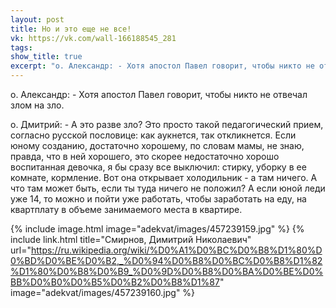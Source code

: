 ```yaml
---
layout: post
title: Но и это еще не все!
vk: https://vk.com/wall-166188545_281
tags: 
show_title: true
excerpt: "о. Александр: - Хотя апостол Павел говорит, чтобы никто не отвечал злом на зло. ..."
---
```

о. Александр: - Хотя апостол Павел говорит, чтобы никто не отвечал злом на зло.

о. Дмитрий: - А это разве зло? Это просто такой педагогический прием, согласно русской пословице: как аукнется, так откликнется. Если юному созданию, достаточно хорошему, по словам мамы, не знаю, правда, что в ней хорошего, это скорее недостаточно хорошо воспитанная девочка, я бы сразу все выключил: стирку, уборку в ее комнате, кормление. Вот она открывает холодильник - а там ничего. А что там может быть, если ты туда ничего не положил? А если юной леди уже 14, то можно и пойти уже работать, чтобы заработать на еду, на квартплату в объеме занимаемого места в квартире.

{% include image.html image="adekvat/images/457239159.jpg" %}
{% include link.html title="Смирнов, Димитрий Николаевич" url="https://ru.wikipedia.org/wiki/%D0%A1%D0%BC%D0%B8%D1%80%D0%BD%D0%BE%D0%B2,_%D0%94%D0%B8%D0%BC%D0%B8%D1%82%D1%80%D0%B8%D0%B9_%D0%9D%D0%B8%D0%BA%D0%BE%D0%BB%D0%B0%D0%B5%D0%B2%D0%B8%D1%87" image="adekvat/images/457239160.jpg" %}